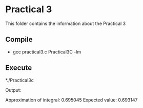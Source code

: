 # Practical 3

This folder contains the information about the Practical 3

## Compile

* gcc practical3.c Practical3C -lm

## Execute

*./Practical3c

Output: 

Approximation of integral: 0.695045
Expected value: 0.693147